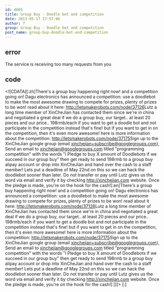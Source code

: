 ```yaml
---
id: 4665
title: Group Buy - Doodle bot and competition
date: 2013-05-17 17:57:08
author: 7
group: Group Buy - Doodle bot and competition
post_name: group-buy-doodle-bot-and-competition
---
```


## error
The service is receiving too many requests from you

## code
 <!\[CDATA\[\[:zh\]There's a group buy happening right now! and a competition going on! Dagu electronics has announced a competition: use a doodlebot to make the most awesome drawing to compete for prizes, plenty of prizes to be won! read about it here: <http://letsmakerobots.com/node/37126>Lutz a long time member of XinCheJian has contacted them since we're in china and negotiated a great deal if we do a group buy, our target.. at least 20 pieces and our price.. 198rmb/each if you want to get a doodle bot and not participate in the competition instead that's fine! but if you want to get in on the competition, then it's even more awesome! here is more information about the competition: <http://letsmakerobots.com/node/37175>Sign up to the XinCheJian google group (email [xinchejian+subscribe@googlegroups.com](mailto:xinchejian+subscribe@googlegroups.com)), Send an email to [xinchejian@googlegroups.com](mailto:xinchejian@googlegroups.com?subject=programming+competition) titled "programming competition" with the words "i Pledge to buy X amount of Doodlebots if we succeed in our group buy" then get ready to send 198rmb to a group buy alipay account or drop into XinCheJian and hand over the cash to a staff member! Lets put a deadline of May 22nd on this so we can hack the doodlebot sooner than later. Do not transfer or pay until Lutz gives us the word via email and verify it by checking http://xinchejian.com website. Once the pledge is made, you're on the hook for the cash!\[:en\]There's a group buy happening right now! and a competition going on! Dagu electronics has announced a competition: use a doodlebot to make the most awesome drawing to compete for prizes, plenty of prizes to be won! read about it here: <http://letsmakerobots.com/node/37126>Lutz a long time member of XinCheJian has contacted them since we're in china and negotiated a great deal if we do a group buy, our target.. at least 20 pieces and our price.. 198rmb/each if you want to get a doodle bot and not participate in the competition instead that's fine! but if you want to get in on the competition, then it's even more awesome! here is more information about the competition: <http://letsmakerobots.com/node/37175>Sign up to the XinCheJian google group (email [xinchejian+subscribe@googlegroups.com](mailto:xinchejian+subscribe@googlegroups.com)), Send an email to [xinchejian@googlegroups.com](mailto:xinchejian@googlegroups.com?subject=programming+competition) titled "programming competition" with the words "i Pledge to buy X amount of Doodlebots if we succeed in our group buy" then get ready to send 198rmb to a group buy alipay account or drop into XinCheJian and hand over the cash to a staff member! Lets put a deadline of May 22nd on this so we can hack the doodlebot sooner than later. Do not transfer or pay until Lutz gives us the word via email and verify it by checking http://xinchejian.com website. Once the pledge is made, you're on the hook for the cash!\[:\]\]\]> \[:\]
